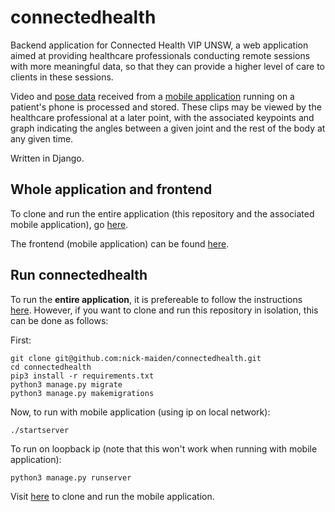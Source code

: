 # connectedhealth
Backend application for Connected Health VIP UNSW, a web application aimed at providing healthcare professionals conducting remote sessions with more meaningful data, so that they can provide a higher level of care to clients in these sessions.

Video and [pose data](https://viso.ai/deep-learning/pose-estimation-ultimate-overview) received from a [mobile application](https://github.com/realRickyNguyen/ExpoCAMwithTensor) running on a patient's phone is processed and stored. These clips may be viewed by the healthcare professional at a later point, with the associated keypoints and graph indicating the angles between a given joint and the rest of the body at any given time.

Written in Django.

## Whole application and frontend
To clone and run the entire application (this repository and the associated mobile application), go [here](https://github.com/SIXRIP7ER/connectedHealthApp).

The frontend (mobile application) can be found [here](https://github.com/realRickyNguyen/ExpoCAMwithTensor).

## Run connectedhealth
To run the **entire application**, it is prefereable to follow the instructions [here](https://github.com/SIXRIP7ER/connectedHealthApp). However, if you want to clone and run this repository in isolation, this can be done as follows:

First:
```
git clone git@github.com:nick-maiden/connectedhealth.git
cd connectedhealth
pip3 install -r requirements.txt
python3 manage.py migrate
python3 manage.py makemigrations
```

Now, to run with mobile application (using ip on local network):
```
./startserver
```

To run on loopback ip (note that this won't work when running with mobile application):
```
python3 manage.py runserver
```

Visit [here](https://github.com/realRickyNguyen/ExpoCAMwithTensor) to clone and run the mobile application.

